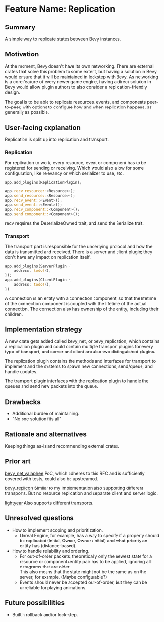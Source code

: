 # Feature Name: Replication

## Summary

A simple way to replicate states between Bevy instances.

## Motivation

At the moment, Bevy doesn't have its own networking. There are external crates that solve this problem to some extent, but having a solution in Bevy would ensure that it will be maintained in lockstep with Bevy. As networking is a core feature of every newer game engine, having a direct solution in Bevy would allow plugin authors to also consider a replication-friendly design.

The goal is to be able to replicate resources, events, and components peer-to-peer, with options to configure how and when replication happens, as generally as possible.

## User-facing explanation

Replication is split up into replication and transport.

### Replication

For replication to work, every resource, event or component has to be registered for sending or receiving. Which would also allow for some configuration, like relevancy or which serializer to use, etc.
```rs
app.add_plugins(ReplicationPlugin);

app.recv_resource::<Resource>();
app.send_resource::<Resource>();
app.recv_event::<Event>();
app.send_event::<Event>();
app.recv_component::<Component>();
app.send_component::<Component>();
```
recv requires the DeserializeOwned trait, and send the Serialize trait.

### Transport

The transport part is responsible for the underlying protocol and how the data is transmitted and received.
There is a server and client plugin; they don't have any impact on replication itself.
```rs
app.add_plugins(ServerPlugin {
    address: todo!(),
});
app.add_plugins(ClientPlugin {
    address: todo!(),
})
```

A connection is an entity with a connection component, so that the lifetime of the connection component is coupled with the lifetime of the actual connection. The connection also has ownership of the entity, including their children.

## Implementation strategy

A new crate gets added called bevy_net, or bevy_replication, which contains a replication plugin and could contain multiple transport plugins for every type of transport, and server and client are also two distinguished plugins.

The replication plugin contains the methods and interfaces for transport to implement and the systems to spawn new connections, send/queue, and handle updates.

The transport plugin interfaces with the replication plugin to handle the queues and send new packets into the queue.

## Drawbacks

- Additional burden of maintaining.
- "No one solution fits all"

## Rationale and alternatives

Keeping things as-is and recommending external crates.

## Prior art

[bevy_net_valaphee](https://github.com/valaphee/bevy_net)
PoC, which adheres to this RFC and is sufficiently covered with tests, could also be upstreamed.

[bevy_replicon](https://github.com/projectharmonia/bevy_replicon)
Similar to my implementation also supporting different transports. But no resource replication and separate client and server logic.

[lightyear](https://github.com/cBournhonesque/lightyear)
Also supports different transports.

## Unresolved questions

- How to implement scoping and prioritization.
  - Unreal Engine, for example, has a way to specify if a property should be replicated (Initial, Owner, Owner+Initial) and what priority an entity has (distance-based).
- How to handle reliability and ordering.
  - For out-of-order packets, theoretically only the newest state for a resource or component+entity pair has to be applied, ignoring all datagrams that are older.<br>
    This also means that the state might not be the same as on the server, for example. (Maybe configurable?)
  - Events should never be accepted out-of-order, but they can be unreliable for playing animations.

## Future possibilities

- Builtin rollback and/or lock-step.
